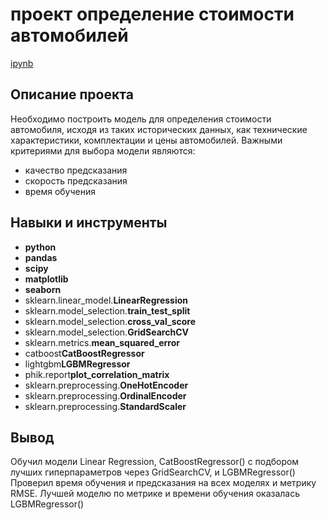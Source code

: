 # проект определение стоимости автомобилей

[ipynb](https://github.com/evrab222/My_projects/blob/master/Проект%20определение%20стоимости%20автомобилей/P9_Portfolio.ipynb)

## Описание проекта

Необходимо построить модель для определения стоимости автомобиля, исходя из таких исторических данных, как технические характеристики, комплектации и цены автомобилей. Важными критериями для выбора модели являются:

- качество предсказания
- скорость предсказания
- время обучения



## Навыки и инструменты

- **python**
- **pandas**
- **scipy**
- **matplotlib**
- **seaborn**
- sklearn.linear_model.**LinearRegression**
- sklearn.model_selection.**train_test_split**
- sklearn.model_selection.**cross_val_score**
- sklearn.model_selection.**GridSearchCV**
- sklearn.metrics.**mean_squared_error**
- catboost**CatBoostRegressor**
- lightgbm**LGBMRegressor**
- phik.report**plot_correlation_matrix**
- sklearn.preprocessing.**OneHotEncoder**
- sklearn.preprocessing.**OrdinalEncoder**
- sklearn.preprocessing.**StandardScaler** 


## Вывод

Обучил модели Linear Regression, CatBoostRegressor() c подбором лучших гиперпараметров через GridSearchCV, и LGBMRegressor()
Проверил время обучения и предсказания на всех моделях и метрику RMSE. Лучшей моделю по метрике и времени обучения оказалась LGBMRegressor()
